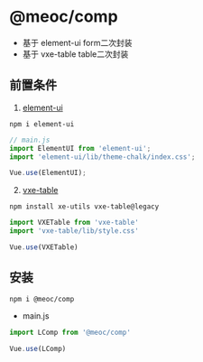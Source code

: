 # @meoc/comp

* 基于 element-ui form二次封装
* 基于 vxe-table table二次封装

## 前置条件
1. [element-ui](https://element.eleme.cn/#/zh-CN/component/installation)
```shell
npm i element-ui
```

```js
// main.js
import ElementUI from 'element-ui';
import 'element-ui/lib/theme-chalk/index.css';

Vue.use(ElementUI);
```

2. [vxe-table](https://vxetable.cn/v3/#/table/start/install)
```shell
npm install xe-utils vxe-table@legacy
```

```js
import VXETable from 'vxe-table'
import 'vxe-table/lib/style.css'

Vue.use(VXETable)
```



## 安装
```shell
npm i @meoc/comp
```
* main.js
```js
import LComp from '@meoc/comp'

Vue.use(LComp)
```

